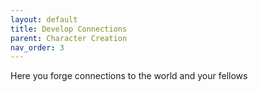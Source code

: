 ```yaml
---
layout: default
title: Develop Connections
parent: Character Creation
nav_order: 3
---
```


Here you forge connections to the world and your fellows
